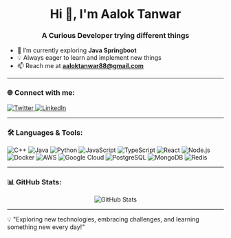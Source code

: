<h1 align="center">Hi 👋, I'm Aalok Tanwar</h1>
<h3 align="center">A Curious Developer trying different things</h3>

- 🚀 I’m currently exploring **Java Springboot**
- 💡 Always eager to learn and implement new things
- 📫 Reach me at **aaloktanwar88@gmail.com**

---

<h3 align="left">🌐 Connect with me:</h3>
<p align="left">
  <a href="https://twitter.com/aaloktanwar4" target="blank">
    <img src="https://img.shields.io/badge/Twitter-%231DA1F2.svg?logo=twitter&logoColor=white" alt="Twitter" />
  </a>
  <a href="https://linkedin.com/in/aalok-tanwar-1230631b8" target="blank">
    <img src="https://img.shields.io/badge/LinkedIn-%230077B5.svg?logo=linkedin&logoColor=white" alt="LinkedIn" />
  </a>
</p>

---

<h3 align="left">🛠️ Languages & Tools:</h3>
<p align="left">
  <img src="https://img.shields.io/badge/C%2B%2B-%2300599C.svg?logo=c%2B%2B&logoColor=white" alt="C++" />
  <img src="https://img.shields.io/badge/Java-%23ED8B00.svg?logo=java&logoColor=white" alt="Java" />
  <img src="https://img.shields.io/badge/Python-%233776AB.svg?logo=python&logoColor=white" alt="Python" />
  <img src="https://img.shields.io/badge/JavaScript-%23F7DF1E.svg?logo=javascript&logoColor=black" alt="JavaScript" />
  <img src="https://img.shields.io/badge/TypeScript-%23007ACC.svg?logo=typescript&logoColor=white" alt="TypeScript" />
  <img src="https://img.shields.io/badge/React-%2361DAFB.svg?logo=react&logoColor=black" alt="React" />
  <img src="https://img.shields.io/badge/Node.js-%23339933.svg?logo=node.js&logoColor=white" alt="Node.js" />
  <img src="https://img.shields.io/badge/Docker-%230db7ed.svg?logo=docker&logoColor=white" alt="Docker" />
  <img src="https://img.shields.io/badge/AWS-%23FF9900.svg?logo=amazon-aws&logoColor=white" alt="AWS" />
  <img src="https://img.shields.io/badge/Google%20Cloud-%234285F4.svg?logo=google-cloud&logoColor=white" alt="Google Cloud" />
  <img src="https://img.shields.io/badge/PostgreSQL-%234169E1.svg?logo=postgresql&logoColor=white" alt="PostgreSQL" />
  <img src="https://img.shields.io/badge/MongoDB-%2347A248.svg?logo=mongodb&logoColor=white" alt="MongoDB" />
  <img src="https://img.shields.io/badge/Redis-%23DC382D.svg?logo=redis&logoColor=white" alt="Redis" />
</p>

---

<h3 align="left">📊 GitHub Stats:</h3>
<p align="center">
  <img src="https://github-readme-stats.vercel.app/api?username=tanwaraalok&show_icons=true&theme=radical" alt="GitHub Stats" />
</p>

---

💡 "Exploring new technologies, embracing challenges, and learning something new every day!"
